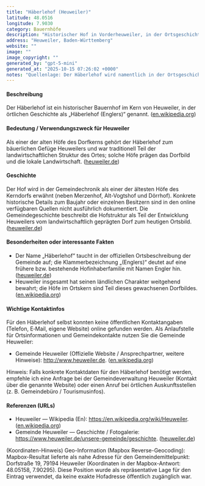 ```yaml
---
title: "Häberlehof (Heuweiler)"
latitude: 48.0516
longitude: 7.9030
category: Bauernhöfe
description: "Historischer Hof in Vorderheuweiler, in der Ortsgeschichte als 'Häberlehof (Englers)' erwähnt."
address: "Heuweiler, Baden-Württemberg"
website: ""
image: ""
image_copyright: ""
generated_by: "gpt-5-mini"
generated_at: "2025-10-15 07:26:02 +0000"
notes: "Quellenlage: Der Häberlehof wird namentlich in der Ortsgeschichte von Heuweiler genannt (‚Häberlehof (Englers)‘), es konnte jedoch keine eigenständige offizielle Website, keine Postanschrift des Hofes oder ein eindeutig dem Hof zuordenbares Direktbild im Internet (mit geeigneter Auflösung) gefunden werden. Für die Geo-Koordinaten wurde Mapbox Reverse-Geocoding auf die Gemeindekoordinaten von Heuweiler angewendet; Mapbox gab als nahe Adresse 'Dorfstraße 19, 79194 Heuweiler, Deutschland' mit Koordinaten (48.05158, 7.90295). Diese Koordinaten habe ich hier als repräsentative Position für den Ortseintrag verwendet, weil keine exakte Hofadresse öffentlich verfügbar war. Wichtige Quellen: Heuweiler Wikipedia und die Gemeindeverwaltung Heuweiler (Geschichte / Fotogalerie)."
---
```


#### Beschreibung
Der Häberlehof ist ein historischer Bauernhof im Kern von Heuweiler, in der örtlichen Geschichte als „Häberlehof (Englers)“ genannt. ([en.wikipedia.org](https://en.wikipedia.org/wiki/Heuweiler))

#### Bedeutung / Verwendungszweck für Heuweiler
Als einer der alten Höfe des Dorfkerns gehört der Häberlehof zum bäuerlichen Gefüge Heuweilers und war traditionell Teil der landwirtschaftlichen Struktur des Ortes; solche Höfe prägen das Dorfbild und die lokale Landwirtschaft. ([heuweiler.de](https://www.heuweiler.de/unsere-gemeinde/geschichte?utm_source=openai))

#### Geschichte
Der Hof wird in der Gemeindechronik als einer der ältesten Höfe des Kerndorfs erwähnt (neben Merzenhof, Alt-Vogtshof und Dörrhof). Konkrete historische Details zum Baujahr oder einzelnen Besitzern sind in den online verfügbaren Quellen nicht ausführlich dokumentiert. Die Gemeindegeschichte beschreibt die Hofstruktur als Teil der Entwicklung Heuweilers vom landwirtschaftlich geprägten Dorf zum heutigen Ortsbild. ([heuweiler.de](https://www.heuweiler.de/unsere-gemeinde/geschichte?utm_source=openai))

#### Besonderheiten oder interessante Fakten
- Der Name „Häberlehof“ taucht in der offiziellen Ortsbeschreibung der Gemeinde auf; die Klammerbezeichnung „(Englers)“ deutet auf eine frühere bzw. bestehende Hofinhaberfamilie mit Namen Engler hin. ([heuweiler.de](https://www.heuweiler.de/unsere-gemeinde/geschichte?utm_source=openai))  
- Heuweiler insgesamt hat seinen ländlichen Charakter weitgehend bewahrt; die Höfe im Ortskern sind Teil dieses gewachsenen Dorfbildes. ([en.wikipedia.org](https://en.wikipedia.org/wiki/Heuweiler))

#### Wichtige Kontaktinfos
Für den Häberlehof selbst konnten keine öffentlichen Kontaktangaben (Telefon, E‑Mail, eigene Website) online gefunden werden. Als Anlaufstelle für Ortsinformationen und Gemeindekontakte nutzen Sie die Gemeinde Heuweiler:  
- Gemeinde Heuweiler (Offizielle Website / Ansprechpartner, weitere Hinweise): http://www.heuweiler.de. ([en.wikipedia.org](https://en.wikipedia.org/wiki/Heuweiler))

Hinweis: Falls konkrete Kontaktdaten für den Häberlehof benötigt werden, empfehle ich eine Anfrage bei der Gemeindeverwaltung Heuweiler (Kontakt über die genannte Website) oder einen Anruf bei örtlichen Auskunftsstellen (z. B. Gemeindebüro / Tourismusinfos).

#### Referenzen (URLs)
- Heuweiler — Wikipedia (En): https://en.wikipedia.org/wiki/Heuweiler. ([en.wikipedia.org](https://en.wikipedia.org/wiki/Heuweiler))  
- Gemeinde Heuweiler — Geschichte / Fotogalerie: https://www.heuweiler.de/unsere-gemeinde/geschichte. ([heuweiler.de](https://www.heuweiler.de/unsere-gemeinde/geschichte?utm_source=openai))

(Koordinaten-Hinweis) Geo-Information (Mapbox Reverse-Geocoding): Mapbox-Resultat lieferte als nahe Adresse für den Gemeindemittelpunkt: Dorfstraße 19, 79194 Heuweiler (Koordinaten in der Mapbox-Antwort: 48.05158, 7.90295). Diese Position wurde als repräsentative Lage für den Eintrag verwendet, da keine exakte Hofadresse öffentlich zugänglich war.